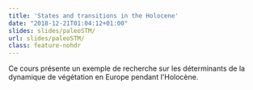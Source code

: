 ```yaml
---
title: 'States and transitions in the Holocene'
date: "2018-12-21T01:04:12+01:00"
slides: slides/paleoSTM/
url: slides/paleoSTM/
class: feature-nohdr
---
```


Ce cours présente un exemple de recherche sur les déterminants de la dynamique de végétation en Europe pendant l'Holocène.
